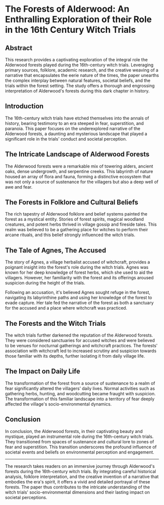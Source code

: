 # The Forests of Alderwood: An Enthralling Exploration of their Role in the 16th Century Witch Trials 

## Abstract

This research provides a captivating exploration of the integral role the Alderwood forests played during the 16th-century witch trials. Leveraging primary sources, folklore, academic research, and the creative weaving of a narrative that encapsulates the eerie nature of the times, the paper unearths the complex interplay between natural features, societal beliefs, and the trials within the forest setting. The study offers a thorough and engrossing interpretation of Alderwood's forests during this dark chapter in history.

## Introduction

The 16th-century witch trials have etched themselves into the annals of history, bearing testimony to an era steeped in fear, superstition, and paranoia. This paper focuses on the underexplored narrative of the Alderwood forests, a daunting and mysterious landscape that played a significant role in the trials' conduct and societal perception.

## The Intricate Landscape of Alderwood Forests

The Alderwood forests were a remarkable mix of towering alders, ancient oaks, dense undergrowth, and serpentine creeks. This labyrinth of nature housed an array of flora and fauna, forming a distinctive ecosystem that was not only a source of sustenance for the villagers but also a deep well of awe and fear.

## The Forests in Folklore and Cultural Beliefs

The rich tapestry of Alderwood folklore and belief systems painted the forest as a mystical entity. Stories of forest spirits, magical woodland creatures, and potent herbs thrived in village gossip and fireside tales. This realm was believed to be a gathering place for witches to perform their arcane rituals, and this belief strongly influenced the witch trials.

## The Tale of Agnes, The Accused

The story of Agnes, a village herbalist accused of witchcraft, provides a poignant insight into the forest's role during the witch trials. Agnes was known for her deep knowledge of forest herbs, which she used to aid the villagers. However, her familiarity with the forest and its offerings aroused suspicion during the height of the trials.

Following an accusation, it's believed Agnes sought refuge in the forest, navigating its labyrinthine paths and using her knowledge of the forest to evade capture. Her tale fed the narrative of the forest as both a sanctuary for the accused and a place where witchcraft was practiced.

## The Forests and the Witch Trials

The witch trials further darkened the reputation of the Alderwood forests. They were considered sanctuaries for accused witches and were believed to be venues for nocturnal gatherings and witchcraft practices. The forests' association with witchcraft led to increased scrutiny and suspicion towards those familiar with its depths, further isolating it from daily village life.

## The Impact on Daily Life

The transformation of the forest from a source of sustenance to a realm of fear significantly altered the villagers' daily lives. Normal activities such as gathering herbs, hunting, and woodcutting became fraught with suspicion. The transformation of this familiar landscape into a territory of fear deeply affected the village's socio-environmental dynamics.

## Conclusion

In conclusion, the Alderwood forests, in their captivating beauty and mystique, played an instrumental role during the 16th-century witch trials. They transitioned from spaces of sustenance and cultural lore to zones of fear and superstition. This transition underscores the profound influence of societal events and beliefs on environmental perception and engagement.

---

The research takes readers on an immersive journey through Alderwood's forests during the 16th-century witch trials. By integrating careful historical analysis, folklore interpretation, and the creative invention of a narrative that embodies the era's spirit, it offers a vivid and detailed portrayal of these forests. The paper thus contributes to the intricate understanding of the witch trials' socio-environmental dimensions and their lasting impact on societal perceptions.